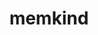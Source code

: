---
title: "memkind"
layout: cache
category: package
meta: {"versions": ["1.10.1"], "compilers": ["gcc@8.3.1", "gcc@9.3.0", "gcc@7.5.0", "gcc@8.4.1", "gcc@10.3.0"]}
spec_files: 
 - "memkind@1.10.1%gcc@7.5.0 arch=linux-ubuntu18.04-x86_64 ^numactl@2.0.14%gcc@7.5.0 patches=4e1d78c,62fc8a8 arch=linux-ubuntu18.04-x86_64": spec-0.json
 - "memkind@1.10.1%gcc@10.3.0 arch=linux-ubuntu21.04-x86_64 ^numactl@2.0.14%gcc@10.3.0 patches=4e1d78c,62fc8a8 arch=linux-ubuntu21.04-x86_64": spec-1.json
 - "memkind@1.10.1%gcc@9.3.0 arch=linux-ubuntu20.04-x86_64 ^numactl@2.0.14%gcc@9.3.0 patches=4e1d78c,62fc8a8 arch=linux-ubuntu20.04-x86_64": spec-2.json
 - "memkind@1.10.1%gcc@7.5.0 arch=linux-ubuntu18.04-ppc64le ^numactl@2.0.14%gcc@7.5.0 patches=4e1d78c,62fc8a8 arch=linux-ubuntu18.04-ppc64le": spec-3.json
 - "memkind@1.10.1%gcc@8.3.1 arch=linux-rhel8-ppc64le ^numactl@2.0.14%gcc@8.3.1 patches=4e1d78c,62fc8a8 arch=linux-rhel8-ppc64le": spec-4.json
 - "memkind@1.10.1%gcc@9.3.0 arch=linux-rhel7-ppc64le ^numactl@2.0.14%gcc@9.3.0 patches=4e1d78c,62fc8a8 arch=linux-rhel7-ppc64le": spec-5.json
 - "memkind@1.10.1%gcc@9.3.0 arch=linux-ubuntu20.04-ppc64le ^numactl@2.0.14%gcc@9.3.0 patches=4e1d78c,62fc8a8 arch=linux-ubuntu20.04-ppc64le": spec-6.json
 - "memkind@1.10.1%gcc@8.3.1 arch=linux-rhel8-x86_64 ^numactl@2.0.14%gcc@8.3.1 patches=4e1d78c,62fc8a8 arch=linux-rhel8-x86_64": spec-7.json
 - "memkind@1.10.1%gcc@9.3.0 arch=linux-rhel7-x86_64 ^numactl@2.0.14%gcc@9.3.0 patches=4e1d78c,62fc8a8 arch=linux-rhel7-x86_64": spec-8.json
 - "memkind@1.10.1%gcc@8.4.1 arch=linux-rhel8-x86_64 ^numactl@2.0.14%gcc@8.4.1 patches=4e1d78c,62fc8a8 arch=linux-rhel8-x86_64": spec-9.json
 - "memkind@1.10.1%gcc@10.3.0 arch=linux-ubuntu21.04-ppc64le ^numactl@2.0.14%gcc@10.3.0 patches=4e1d78c,62fc8a8 arch=linux-ubuntu21.04-ppc64le": spec-10.json
 - "memkind@1.10.1%gcc@8.4.1 arch=linux-rhel8-ppc64le ^numactl@2.0.14%gcc@8.4.1 patches=4e1d78c,62fc8a8 arch=linux-rhel8-ppc64le": spec-11.json

---